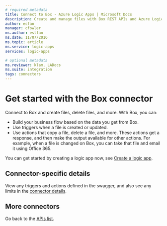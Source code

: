 ```yaml
---
# required metadata
title: Connect to Box - Azure Logic Apps | Microsoft Docs
description: Create and manage files with Box REST APIs and Azure Logic Apps
author: ecfan
manager: cfowler
ms.author: estfan
ms.date: 11/07/2016
ms.topic: article
ms.service: logic-apps
services: logic-apps

# optional metadata
ms.reviewer: klam, LADocs
ms.suite: integration
tags: connectors
---
```


# Get started with the Box connector
Connect to Box and create files, delete files, and more. With Box, you can:

* Build your business flow based on the data you get from Box. 
* Use triggers when a file is created or updated.
* Use actions that copy a file, delete a file, and more. These actions get a response, and then make the output available for other actions. For example, when a file is changed on Box, you can take that file and email it using Office 365.

You can get started by creating a logic app now, see [Create a logic app](../logic-apps/quickstart-create-first-logic-app-workflow.md).

## Connector-specific details

View any triggers and actions defined in the swagger, and also see any limits in the [connector details](/connectors/box/).

## More connectors
Go back to the [APIs list](apis-list.md).

